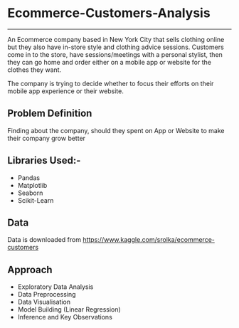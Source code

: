 # Ecommerce-Customers-Analysis
<hr>

An Ecommerce company based in New York City that sells clothing online but they also have in-store style and clothing advice sessions. Customers come in to the store, have sessions/meetings with a personal stylist, then they can go home and order either on a mobile app or website for the clothes they want.

The company is trying to decide whether to focus their efforts on their mobile app experience or their website.

## Problem Definition
Finding about the company, should they spent on App or Website to make their company grow better

## Libraries Used:-
* Pandas
* Matplotlib
* Seaborn
* Scikit-Learn

## Data
Data is downloaded from https://www.kaggle.com/srolka/ecommerce-customers

## Approach
* Exploratory Data Analysis
* Data Preprocessing
* Data Visualisation
* Model Building (Linear Regression)
* Inference and Key Observations
